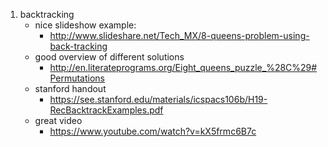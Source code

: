 1. backtracking
	* nice slideshow example:
		* http://www.slideshare.net/Tech_MX/8-queens-problem-using-back-tracking
	* good overview of different solutions
		* http://en.literateprograms.org/Eight_queens_puzzle_%28C%29#Permutations
	* stanford handout
		* https://see.stanford.edu/materials/icspacs106b/H19-RecBacktrackExamples.pdf
	* great video
		* https://www.youtube.com/watch?v=kX5frmc6B7c